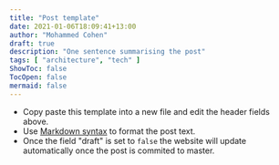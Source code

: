 ```yaml
---
title: "Post template"
date: 2021-01-06T18:09:41+13:00
author: "Mohammed Cohen"
draft: true
description: "One sentence summarising the post"
tags: [ "architecture", "tech" ] 
ShowToc: false 
TocOpen: false 
mermaid: false
---
```


* Copy paste this template into a new file and edit the header fields above. 
* Use [Markdown syntax](https://guides.github.com/pdfs/markdown-cheatsheet-online.pdf) to format the post text. 
* Once the field "draft" is set to `false` the website will update automatically once the post is commited to master.
